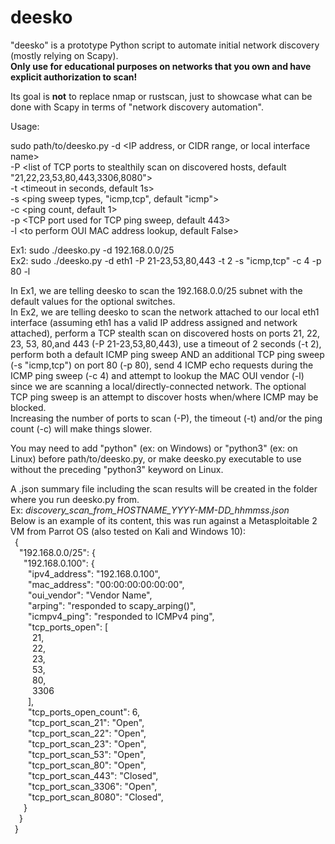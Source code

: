 # deesko
"deesko" is a prototype Python script to automate initial network discovery (mostly relying on Scapy).  
**Only use for educational purposes on networks that you own and have explicit authorization to scan!**  

Its goal is **not** to replace nmap or rustscan, just to showcase what can be done with Scapy in terms of "network discovery automation".  

Usage:

sudo path/to/deesko.py -d <IP address, or CIDR range, or local interface name>  
  -P <list of TCP ports to stealthily scan on discovered hosts, default "21,22,23,53,80,443,3306,8080">  
  -t <timeout in seconds, default 1s>  
  -s <ping sweep types, "icmp,tcp", default "icmp">  
  -c <ping count, default 1>  
  -p <TCP port used for TCP ping sweep, default 443>  
  -l <to perform OUI MAC address lookup, default False>  

Ex1: sudo ./deesko.py -d 192.168.0.0/25  
Ex2: sudo ./deesko.py -d eth1 -P 21-23,53,80,443 -t 2 -s "icmp,tcp" -c 4 -p 80 -l  

In Ex1, we are telling deesko to scan the 192.168.0.0/25 subnet with the default values for the optional switches.  
In Ex2, we are telling deesko to scan the network attached to our local eth1 interface (assuming eth1 has a valid IP address assigned and network attached), perform a TCP stealth scan on discovered hosts on ports 21, 22, 23, 53, 80,and 443 (-P 21-23,53,80,443), use a timeout of 2 seconds (-t 2), perform both a default ICMP ping sweep AND an additional TCP ping sweep (-s "icmp,tcp") on port 80 (-p 80), send 4 ICMP echo requests during the ICMP ping sweep (-c 4) and attempt to lookup the MAC OUI vendor (-l) since we are scanning a local/directly-connected network. The optional TCP ping sweep is an attempt to discover hosts when/where ICMP may be blocked.  
Increasing the number of ports to scan (-P), the timeout (-t) and/or the ping count (-c) will make things slower.  

You may need to add "python" (ex: on Windows) or "python3" (ex: on Linux) before path/to/deesko.py, or make deesko.py executable to use without the preceding "python3" keyword on Linux.

A .json summary file including the scan results will be created in the folder where you run deesko.py from.  
Ex: *discovery_scan_from_HOSTNAME_YYYY-MM-DD_hhmmss.json*  
Below is an example of its content, this was run against a Metasploitable 2 VM from Parrot OS (also tested on Kali and Windows 10):  
  &ensp;{  
    &ensp;&ensp;"192.168.0.0/25": {  
        &ensp;&ensp;&ensp;"192.168.0.100": {  
            &ensp;&ensp;&ensp;&ensp;"ipv4_address": "192.168.0.100",  
            &ensp;&ensp;&ensp;&ensp;"mac_address": "00:00:00:00:00:00",  
            &ensp;&ensp;&ensp;&ensp;"oui_vendor": "Vendor Name",  
            &ensp;&ensp;&ensp;&ensp;"arping": "responded to scapy_arping()",  
            &ensp;&ensp;&ensp;&ensp;"icmpv4_ping": "responded to ICMPv4 ping",  
            &ensp;&ensp;&ensp;&ensp;"tcp_ports_open": [  
            &ensp;&ensp;&ensp;&ensp;&ensp;21,              
            &ensp;&ensp;&ensp;&ensp;&ensp;22,  
            &ensp;&ensp;&ensp;&ensp;&ensp;23,  
            &ensp;&ensp;&ensp;&ensp;&ensp;53,  
            &ensp;&ensp;&ensp;&ensp;&ensp;80,  
            &ensp;&ensp;&ensp;&ensp;&ensp;3306  
            &ensp;&ensp;&ensp;&ensp;],  
            &ensp;&ensp;&ensp;&ensp;"tcp_ports_open_count": 6,   
            &ensp;&ensp;&ensp;&ensp;"tcp_port_scan_21": "Open",  
            &ensp;&ensp;&ensp;&ensp;"tcp_port_scan_22": "Open",  
            &ensp;&ensp;&ensp;&ensp;"tcp_port_scan_23": "Open",  
            &ensp;&ensp;&ensp;&ensp;"tcp_port_scan_53": "Open",  
            &ensp;&ensp;&ensp;&ensp;"tcp_port_scan_80": "Open",  
            &ensp;&ensp;&ensp;&ensp;"tcp_port_scan_443": "Closed",  
            &ensp;&ensp;&ensp;&ensp;"tcp_port_scan_3306": "Open",  
            &ensp;&ensp;&ensp;&ensp;"tcp_port_scan_8080": "Closed",  
        &ensp;&ensp;&ensp;}  
    &ensp;&ensp;}  
&ensp;}  
